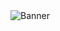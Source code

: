 <img src="https://i.ibb.co/FxjdP1T/hello-i-m-juan-Eduardo-gomez.png" alt="Banner" style="max-width: 100%;">